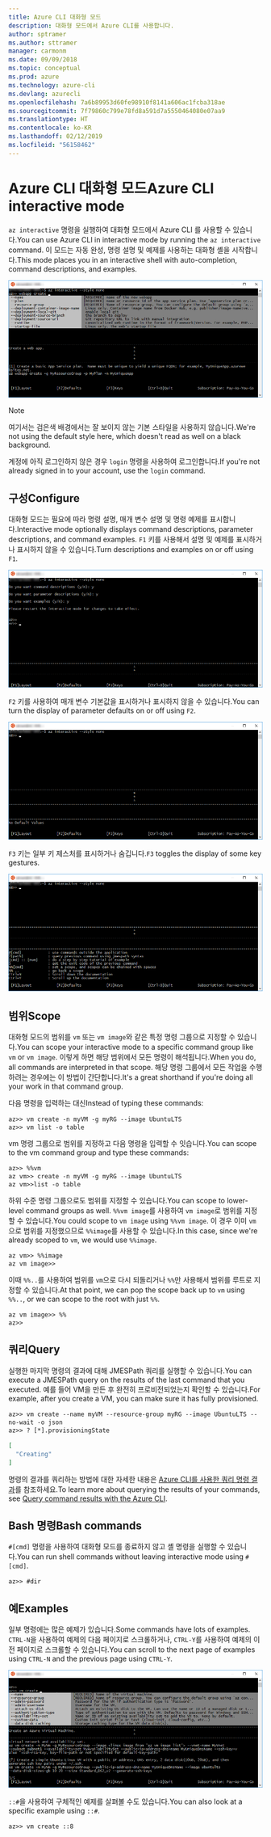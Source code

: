 ```yaml
---
title: Azure CLI 대화형 모드
description: 대화형 모드에서 Azure CLI를 사용합니다.
author: sptramer
ms.author: sttramer
manager: carmonm
ms.date: 09/09/2018
ms.topic: conceptual
ms.prod: azure
ms.technology: azure-cli
ms.devlang: azurecli
ms.openlocfilehash: 7a6b89953d60fe98910f8141a606ac1fcba318ae
ms.sourcegitcommit: 7f79860c799e78fd8a591d7a5550464080e07aa9
ms.translationtype: HT
ms.contentlocale: ko-KR
ms.lasthandoff: 02/12/2019
ms.locfileid: "56158462"
---
```

# <a name="azure-cli-interactive-mode"></a><span data-ttu-id="f3cfa-103">Azure CLI 대화형 모드</span><span class="sxs-lookup"><span data-stu-id="f3cfa-103">Azure CLI interactive mode</span></span>

<span data-ttu-id="f3cfa-104">`az interactive` 명령을 실행하여 대화형 모드에서 Azure CLI 를 사용할 수 있습니다.</span><span class="sxs-lookup"><span data-stu-id="f3cfa-104">You can use Azure CLI in interactive mode by running the `az interactive` command.</span></span>
<span data-ttu-id="f3cfa-105">이 모드는 자동 완성, 명령 설명 및 예제를 사용하는 대화형 셸을 시작합니다.</span><span class="sxs-lookup"><span data-stu-id="f3cfa-105">This mode places you in an interactive shell with auto-completion, command descriptions, and examples.</span></span>

![대화형 모드](./media/interactive-azure-cli/webapp-create.png)

> [!NOTE]
> <span data-ttu-id="f3cfa-107">여기서는 검은색 배경에서는 잘 보이지 않는 기본 스타일을 사용하지 않습니다.</span><span class="sxs-lookup"><span data-stu-id="f3cfa-107">We're not using the default style here, which doesn't read as well on a black background.</span></span>

<span data-ttu-id="f3cfa-108">계정에 아직 로그인하지 않은 경우 `login` 명령을 사용하여 로그인합니다.</span><span class="sxs-lookup"><span data-stu-id="f3cfa-108">If you're not already signed in to your account, use the `login` command.</span></span>

## <a name="configure"></a><span data-ttu-id="f3cfa-109">구성</span><span class="sxs-lookup"><span data-stu-id="f3cfa-109">Configure</span></span>

<span data-ttu-id="f3cfa-110">대화형 모드는 필요에 따라 명령 설명, 매개 변수 설명 및 명령 예제를 표시합니다.</span><span class="sxs-lookup"><span data-stu-id="f3cfa-110">Interactive mode optionally displays command descriptions, parameter descriptions, and command examples.</span></span>
<span data-ttu-id="f3cfa-111">`F1` 키를 사용해서 설명 및 예제를 표시하거나 표시하지 않을 수 있습니다.</span><span class="sxs-lookup"><span data-stu-id="f3cfa-111">Turn descriptions and examples on or off using `F1`.</span></span>

![설명 및 예제](./media/interactive-azure-cli/descriptions-and-examples.png)

<span data-ttu-id="f3cfa-113">`F2` 키를 사용하여 매개 변수 기본값을 표시하거나 표시하지 않을 수 있습니다.</span><span class="sxs-lookup"><span data-stu-id="f3cfa-113">You can turn the display of parameter defaults on or off using `F2`.</span></span>

![기본값](./media/interactive-azure-cli/defaults.png)

<span data-ttu-id="f3cfa-115">`F3` 키는 일부 키 제스처를 표시하거나 숨깁니다.</span><span class="sxs-lookup"><span data-stu-id="f3cfa-115">`F3` toggles the display of some key gestures.</span></span>

![제스처](./media/interactive-azure-cli/gestures.png)

## <a name="scope"></a><span data-ttu-id="f3cfa-117">범위</span><span class="sxs-lookup"><span data-stu-id="f3cfa-117">Scope</span></span>

<span data-ttu-id="f3cfa-118">대화형 모드의 범위를 `vm` 또는 `vm image`와 같은 특정 명령 그룹으로 지정할 수 있습니다.</span><span class="sxs-lookup"><span data-stu-id="f3cfa-118">You can scope your interactive mode to a specific command group like `vm` or `vm image`.</span></span>
<span data-ttu-id="f3cfa-119">이렇게 하면 해당 범위에서 모든 명령이 해석됩니다.</span><span class="sxs-lookup"><span data-stu-id="f3cfa-119">When you do, all commands are interpreted in that scope.</span></span>
<span data-ttu-id="f3cfa-120">해당 명령 그룹에서 모든 작업을 수행하려는 경우에는 이 방법이 간단합니다.</span><span class="sxs-lookup"><span data-stu-id="f3cfa-120">It's a great shorthand if you're doing all your work in that command group.</span></span>

<span data-ttu-id="f3cfa-121">다음 명령을 입력하는 대신</span><span class="sxs-lookup"><span data-stu-id="f3cfa-121">Instead of typing these commands:</span></span>

```azurecli
az>> vm create -n myVM -g myRG --image UbuntuLTS
az>> vm list -o table
```

<span data-ttu-id="f3cfa-122">vm 명령 그룹으로 범위를 지정하고 다음 명령을 입력할 수 잇습니다.</span><span class="sxs-lookup"><span data-stu-id="f3cfa-122">You can scope to the vm command group and type these commands:</span></span>

```azurecli
az>> %%vm
az vm>> create -n myVM -g myRG --image UbuntuLTS
az vm>>list -o table
```

<span data-ttu-id="f3cfa-123">하위 수준 명령 그룹으로도 범위를 지정할 수 있습니다.</span><span class="sxs-lookup"><span data-stu-id="f3cfa-123">You can scope to lower-level command groups as well.</span></span>
<span data-ttu-id="f3cfa-124">`%%vm image`를 사용하여 `vm image`로 범위를 지정할 수 있습니다.</span><span class="sxs-lookup"><span data-stu-id="f3cfa-124">You could scope to `vm image` using `%%vm image`.</span></span>
<span data-ttu-id="f3cfa-125">이 경우 이미 `vm`으로 범위를 지정했으므로 `%%image`를 사용할 수 있습니다.</span><span class="sxs-lookup"><span data-stu-id="f3cfa-125">In this case, since we're already scoped to `vm`, we would use `%%image`.</span></span>

```azurecli
az vm>> %%image
az vm image>>
```

<span data-ttu-id="f3cfa-126">이때 `%%..`를 사용하여 범위를 `vm`으로 다시 되돌리거나 `%%`만 사용해서 범위를 루트로 지정할 수 있습니다.</span><span class="sxs-lookup"><span data-stu-id="f3cfa-126">At that point, we can pop the scope back up to `vm` using `%%..`, or we can scope to the root with just `%%`.</span></span>

```azurecli
az vm image>> %%
az>>
```

## <a name="query"></a><span data-ttu-id="f3cfa-127">쿼리</span><span class="sxs-lookup"><span data-stu-id="f3cfa-127">Query</span></span>

<span data-ttu-id="f3cfa-128">실행한 마지막 명령의 결과에 대해 JMESPath 쿼리를 실행할 수 있습니다.</span><span class="sxs-lookup"><span data-stu-id="f3cfa-128">You can execute a JMESPath query on the results of the last command that you executed.</span></span>
<span data-ttu-id="f3cfa-129">예를 들어 VM을 만든 후 완전히 프로비전되었는지 확인할 수 있습니다.</span><span class="sxs-lookup"><span data-stu-id="f3cfa-129">For example, after you create a VM, you can make sure it has fully provisioned.</span></span>

```azurecli
az>> vm create --name myVM --resource-group myRG --image UbuntuLTS --no-wait -o json
az>> ? [*].provisioningState
```

```json
[
  "Creating"
]
```

<span data-ttu-id="f3cfa-130">명령의 결과를 쿼리하는 방법에 대한 자세한 내용은 [Azure CLI를 사용한 쿼리 명령 결과](query-azure-cli.md)를 참조하세요.</span><span class="sxs-lookup"><span data-stu-id="f3cfa-130">To learn more about querying the results of your commands, see [Query command results with the Azure CLI](query-azure-cli.md).</span></span>

## <a name="bash-commands"></a><span data-ttu-id="f3cfa-131">Bash 명령</span><span class="sxs-lookup"><span data-stu-id="f3cfa-131">Bash commands</span></span>

<span data-ttu-id="f3cfa-132">`#[cmd]` 명령을 사용하여 대화형 모드를 종료하지 않고 셸 명령을 실행할 수 있습니다.</span><span class="sxs-lookup"><span data-stu-id="f3cfa-132">You can run shell commands without leaving interactive mode using `#[cmd]`.</span></span>

```azurecli
az>> #dir
```

## <a name="examples"></a><span data-ttu-id="f3cfa-133">예</span><span class="sxs-lookup"><span data-stu-id="f3cfa-133">Examples</span></span>

<span data-ttu-id="f3cfa-134">일부 명령에는 많은 예제가 있습니다.</span><span class="sxs-lookup"><span data-stu-id="f3cfa-134">Some commands have lots of examples.</span></span>
<span data-ttu-id="f3cfa-135">`CTRL-N`을 사용하여 예제의 다음 페이지로 스크롤하거나, `CTRL-Y`를 사용하여 예제의 이전 페이지로 스크롤할 수 있습니다.</span><span class="sxs-lookup"><span data-stu-id="f3cfa-135">You can scroll to the next page of examples using `CTRL-N` and the previous page using `CTRL-Y`.</span></span>

![예제](./media/interactive-azure-cli/examples.png)

<span data-ttu-id="f3cfa-137">`::#`을 사용하여 구체적인 예제를 살펴볼 수도 있습니다.</span><span class="sxs-lookup"><span data-stu-id="f3cfa-137">You can also look at a specific example using `::#`.</span></span>

```azurecli
az>> vm create ::8
```
